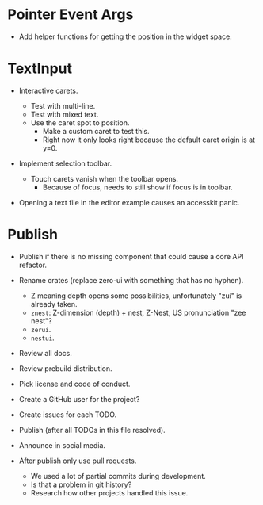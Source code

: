 # Pointer Event Args

* Add helper functions for getting the position in the widget space.

# TextInput

* Interactive carets.
    - Test with multi-line.
    - Test with mixed text.
    - Use the caret spot to position.
        - Make a custom caret to test this.
        - Right now it only looks right because the default caret origin is at y=0.

* Implement selection toolbar.
    - Touch carets vanish when the toolbar opens.
        - Because of focus, needs to still show if focus is in toolbar.

* Opening a text file in the editor example causes an accesskit panic.

# Publish

* Publish if there is no missing component that could cause a core API refactor.

* Rename crates (replace zero-ui with something that has no hyphen). 
    - Z meaning depth opens some possibilities, unfortunately "zui" is already taken.
    - `znest`: Z-dimension (depth) + nest, Z-Nest, US pronunciation "zee nest"? 
    - `zerui`.
    - `nestui`.

* Review all docs.
* Review prebuild distribution.
* Pick license and code of conduct.
* Create a GitHub user for the project?
* Create issues for each TODO.

* Publish (after all TODOs in this file resolved).
* Announce in social media.

* After publish only use pull requests.
    - We used a lot of partial commits during development.
    - Is that a problem in git history?
    - Research how other projects handled this issue.